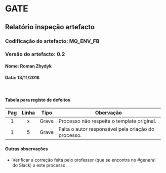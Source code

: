 # GATE
## Relatório inspeção artefacto
### Codificação do artefacto: MQ_ENV_FB
### Versão do artefacto: 0.2
#### Nome: Roman Zhydyk
#### Data: 13/11/2018

</br>

#### Tabela para registo de defeitos
|Pag|Linha|Tipo|Obervação
|:---:|:---:|:---:|---
|1|x|Grave|Processo não respeita o template original.
|1|5|Grave|Falta o autor responsável pela criação do processo.

#### Outras observações
* Verificar a correção feita pelo professor (que se encontra no #general do Slack) a este processo.

</br>
